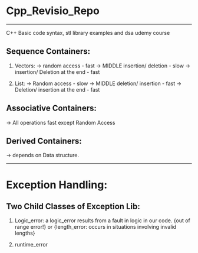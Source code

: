 # Cpp_Revisio_Repo
-----------------------------------------------------------------------------------------
C++ Basic code syntax, stl library examples and dsa udemy course

## Sequence Containers: 
1. Vectors: 
-> random access - fast
-> MIDDLE insertion/ deletion - slow
-> insertion/ Deletion at the end - fast

2. List: 
-> Random access - slow
-> MIDDLE deletion/ insertion - fast
-> Deletion/ insertion at the end - fast

## Associative Containers:
-> All operations fast except Random Access

## Derived Containers:
-> depends on Data structure.

----------------------------------------------------------------------------------------
# Exception Handling:
## Two Child Classes of Exception Lib:
1. Logic_error:
    a logic_error results from a fault in logic in our code. 
    {out of range error!} 
    or
    {length_error: occurs in situations involving invalid lengths}

2. runtime_error